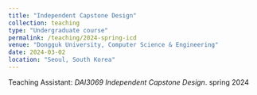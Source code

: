 ```yaml
---
title: "Independent Capstone Design"
collection: teaching
type: "Undergraduate course"
permalink: /teaching/2024-spring-icd
venue: "Dongguk University, Computer Science & Engineering"
date: 2024-03-02
location: "Seoul, South Korea"
---
```


Teaching Assistant: _DAI3069 Independent Capstone Design_. spring 2024